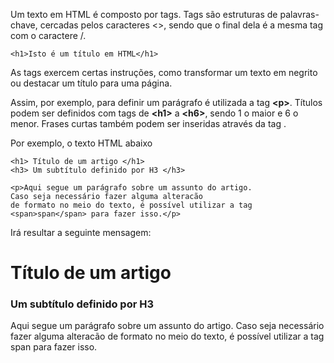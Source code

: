 

Um texto em HTML é composto por tags. Tags são estruturas de palavras-chave, cercadas
pelos caracteres <>, sendo que o final dela é a mesma tag com o caractere /.

	<h1>Isto é um título em HTML</h1>

As tags exercem certas instruções, como transformar um texto em negrito ou 
destacar um título para uma página.

Assim, por exemplo, para definir um parágrafo é utilizada a tag <b><p\></b>. Títulos podem ser
definidos com tags de <b><h1\></b> a <b><h6\></b>, sendo 1 o maior e 6 o menor. Frases curtas também 
podem ser inseridas através da tag <span>.

Por exemplo, o texto HTML abaixo

	<h1> Título de um artigo </h1>
	<h3> Um subtítulo definido por H3 </h3>
	
	<p>Aqui segue um parágrafo sobre um assunto do artigo. 
	Caso seja necessário fazer alguma alteracão 
	de formato no meio do texto, é possível utilizar a tag 
	<span>span</span> para fazer isso.</p>
	
Irá resultar a seguinte mensagem:

<h1> Título de um artigo </h1>
<h3> Um subtítulo definido por H3 </h3>

<p>Aqui segue um parágrafo sobre um assunto do artigo. Caso seja necessário
fazer alguma alteracão  de formato no meio do texto, é possível utilizar a tag 
<span>span</span> para fazer isso.</p>
